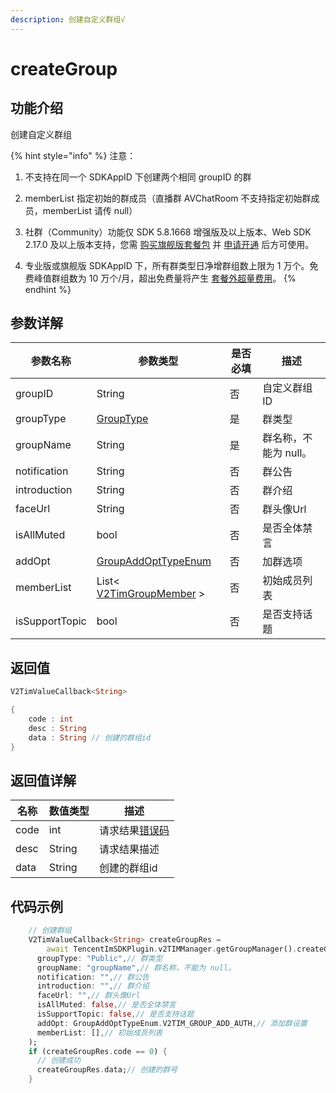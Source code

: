 ```yaml
---
description: 创建自定义群组√
---
```


# createGroup

## 功能介绍

创建自定义群组

{% hint style="info" %}
注意：

1. 不支持在同一个 SDKAppID 下创建两个相同 groupID 的群

2. memberList 指定初始的群成员（直播群 AVChatRoom 不支持指定初始群成员，memberList 请传 null）

3. 社群（Community）功能仅 SDK 5.8.1668 增强版及以上版本、Web SDK 2.17.0 及以上版本支持，您需 [购买旗舰版套餐包](https://buy.cloud.tencent.com/avc?from=17182) 并 [申请开通](https://cloud.tencent.com/document/product/269/3916?from=17212) 后方可使用。

4. 专业版或旗舰版 SDKAppID 下，所有群类型日净增群组数上限为 1 万个。免费峰值群组数为 10 万个/月，超出免费量将产生 [套餐外超量费用](https://cloud.tencent.com/document/product/269/11673#jc)。
{% endhint %}

## 参数详解

| 参数名称           | 参数类型                                                                     | 是否必填 | 描述            |
| -------------- | ------------------------------------------------------------------------ | ---- | ------------- |
| groupID        | String                                                                   | 否    | 自定义群组 ID      |
| groupType      | [GroupType](../enums/grouptype.md)                                       | 是    | 群类型           |
| groupName      | String                                                                   | 是    | 群名称，不能为 null。 |
| notification   | String                                                                   | 否    | 群公告           |
| introduction   | String                                                                   | 否    | 群介绍           |
| faceUrl        | String                                                                   | 否    | 群头像Url        |
| isAllMuted     | bool                                                                     | 否    | 是否全体禁言        |
| addOpt         | [GroupAddOptTypeEnum](../enums/groupaddopttypeenum.md)                   | 否    | 加群选项          |
| memberList     | List<  [V2TimGroupMember](../guan-jian-lei/group/v2timgroupmember.md)  > | 否    | 初始成员列表        |
| isSupportTopic | bool                                                                     | 否    | 是否支持话题        |

## 返回值

```dart
V2TimValueCallback<String>

{
    code : int
    desc : String
    data : String // 创建的群组id
}
```

## 返回值详解

| 名称   | 数值类型   | 描述                                                             |
| ---- | ------ | -------------------------------------------------------------- |
| code | int    | 请求结果[错误码](https://cloud.tencent.com/document/product/269/1671) |
| desc | String | 请求结果描述                                                         |
| data | String | 创建的群组id                                                        |

## 代码示例

```dart
    // 创建群组
    V2TimValueCallback<String> createGroupRes =
        await TencentImSDKPlugin.v2TIMManager.getGroupManager().createGroup(
      groupType: "Public",// 群类型
      groupName: "groupName",// 群名称，不能为 null。
      notification: "",// 群公告
      introduction: "",// 群介绍
      faceUrl: "",// 群头像Url
      isAllMuted: false,// 是否全体禁言
      isSupportTopic: false,// 是否支持话题
      addOpt: GroupAddOptTypeEnum.V2TIM_GROUP_ADD_AUTH,// 添加群设置
      memberList: [],// 初始成员列表
    );
    if (createGroupRes.code == 0) {
      // 创建成功
      createGroupRes.data;// 创建的群号
    }
```

